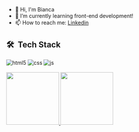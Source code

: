 ## 

- 👋 Hi, I'm Bianca 
- 🌱 I’m currently learning front-end development!
- 📫 How to reach me: <a href="http://www.linkedin.com/in/bianca-bringel">Linkedin</a>
 
## 🛠 &nbsp;Tech Stack

<div style="display: inline_block">
  <img align="center" alt="html5" src="https://img.shields.io/badge/HTML5-E34F26?style=for-the-badge&logo=html5&logoColor=white" />
  <img align="center" alt="css" src="https://img.shields.io/badge/CSS3-1572B6?style=for-the-badge&logo=css3&logoColor=white" />
  <img align="center" alt="js" src="https://img.shields.io/badge/JavaScript-F7DF1E?style=for-the-badge&logo=javascript&logoColor=black" />
</div>
  
  <br/>
  
<div style="display: inline_block">
  <a href="https://github.com/bbringel">
  <img height="140em" src="https://github-readme-stats.vercel.app/api?username=bbringel&show_icons=true&theme=dracula&include_all_commits=true&count_private=true"/>
  <img height="140em" src="https://github-readme-stats.vercel.app/api/top-langs/?username=bbringel&layout=compact&langs_count=7&theme=dracula"/>
</div>
  
 

